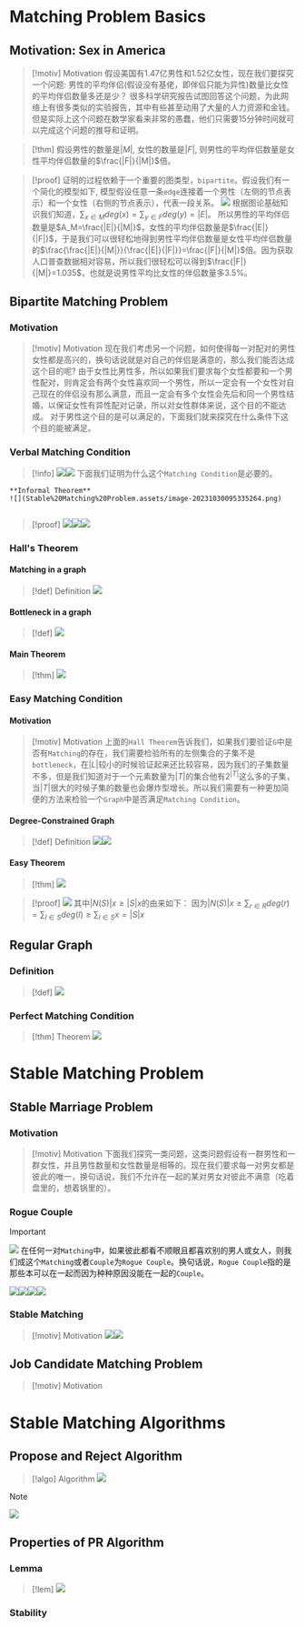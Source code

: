 # Matching Problem Basics
## Motivation: Sex in America
> [!motiv] Motivation
> 假设美国有1.47亿男性和1.52亿女性，现在我们要探究一个问题: 男性的平均伴侣(假设没有基佬，即伴侣只能为异性)数量比女性的平均伴侣数量多还是少？
> 很多科学研究报告试图回答这个问题，为此网络上有很多类似的实验报告，其中有些甚至动用了大量的人力资源和金钱。但是实际上这个问题在数学家看来非常的愚蠢，他们只需要15分钟时间就可以完成这个问题的推导和证明。

> [!thm]
> 假设男性的数量是$|M|$, 女性的数量是$|F|$, 则男性的平均伴侣数量是女性平均伴侣数量的$\frac{|F|}{|M|}$倍。

> [!proof]
> 证明的过程依赖于一个重要的图类型，`bipartite`。假设我们有一个简化的模型如下, 模型假设任意一条`edge`连接着一个男性（左侧的节点表示）和一个女性（右侧的节点表示），代表一段关系。
> ![](Stable%20Matching%20Problem.assets/image-20231030092618527.png)
> 根据图论基础知识我们知道，$\sum_{x\in M}deg(x)=\sum_{y\in F}deg(y)=|E|$。
> 所以男性的平均伴侣数量是$A_M=\frac{|E|}{|M|}$，女性的平均伴侣数量是$\frac{|E|}{|F|}$，于是我们可以很轻松地得到男性平均伴侣数量是女性平均伴侣数量的$\frac{\frac{|E|}{|M|}}{\frac{|E|}{|F|}}=\frac{|F|}{|M|}$倍。因为获取人口普查数据相对容易，所以我们很轻松可以得到$\frac{|F|}{|M|}=1.035$，也就是说男性平均比女性的伴侣数量多$3.5\%$。
> 



## Bipartite Matching Problem
### Motivation
> [!motiv] Motivation
> 现在我们考虑另一个问题，如何使得每一对配对的男性女性都是高兴的，换句话说就是对自己的伴侣是满意的，那么我们能否达成这个目的呢?
> 由于女性比男性多，所以如果我们要求每个女性都要和一个男性配对，则肯定会有两个女性喜欢同一个男性，所以一定会有一个女性对自己现在的伴侣没有那么满意，而且一定会有多个女性会先后和同一个男性结婚，以保证女性有异性配对记录，所以对女性群体来说，这个目的不能达成。
> 对于男性这个目的是可以满足的，下面我们就来探究在什么条件下这个目的能被满足。

### Verbal Matching Condition
> [!info]
> ![](Stable%20Matching%20Problem.assets/image-20231030094857247.png)![](Stable%20Matching%20Problem.assets/image-20231030094906586.png)
> 下面我们证明为什么这个`Matching Condition`是必要的。

```ad-thm 
**Informal Theorem**
![](Stable%20Matching%20Problem.assets/image-20231030095335264.png)


```
> [!proof]
> ![](Stable%20Matching%20Problem.assets/image-20231030095344697.png)![](Stable%20Matching%20Problem.assets/image-20231030095352213.png)![](Stable%20Matching%20Problem.assets/image-20231030095615162.png)



### Hall's Theorem
#### Matching in a graph
> [!def] Definition
>  ![](Stable%20Matching%20Problem.assets/image-20231030100335803.png)


#### Bottleneck in a graph
> [!def]
> ![](Stable%20Matching%20Problem.assets/image-20231030100341717.png)


#### Main Theorem
> [!thm]
> ![](Stable%20Matching%20Problem.assets/image-20231030100357015.png)


### Easy Matching Condition
#### Motivation
> [!motiv] Motivation
> 上面的`Hall Theorem`告诉我们，如果我们要验证`G`中是否有`Matching`的存在，我们需要检验所有的左侧集合的子集不是`bottleneck`，在$|L|$较小的时候验证起来还比较容易，因为我们的子集数量不多，但是我们知道对于一个元素数量为$|T|$的集合他有$2^{|T|}$这么多的子集，当$|T|$很大的时候子集的数量也会爆炸型增长。所以我们需要有一种更加简便的方法来检验一个`Graph`中是否满足`Matching Condition`。

#### Degree-Constrained Graph
> [!def] Definition
> ![](Stable%20Matching%20Problem.assets/image-20231030101235813.png)![](Stable%20Matching%20Problem.assets/image-20231030101256485.png)


#### Easy Theorem
> [!thm]
> ![](Stable%20Matching%20Problem.assets/image-20231030101513278.png)

> [!proof]
> ![](Stable%20Matching%20Problem.assets/image-20231030102343596.png)
> 其中$|N(S)|x\geq |S|x$的由来如下：
> 因为$|N(S)|x\geq \sum_{r\in R}deg(r)=\sum_{l\in S}deg(l)\geq\sum_{l\in S}x=|S|x$




## Regular Graph
### Definition
> [!def]
> ![](Stable%20Matching%20Problem.assets/image-20231030102831095.png)


### Perfect Matching Condition
> [!thm] Theorem
> ![](Stable%20Matching%20Problem.assets/image-20231030102858628.png)


# Stable Matching Problem
## Stable Marriage Problem
### Motivation
> [!motiv] Motivation
> 下面我们探究一类问题，这类问题假设有一群男性和一群女性，并且男性数量和女性数量是相等的。现在我们要求每一对男女都是彼此的唯一，换句话说，我们不允许在一起的某对男女对彼此不满意（吃着盘里的，想着锅里的）。
> 


### Rogue Couple
> [!important]
> ![](Stable%20Matching%20Problem.assets/image-20231030110037482.png)
> 在任何一对`Matching`中，如果彼此都看不顺眼且都喜欢别的男人或女人，则我们成这个`Matching`或者`Couple`为`Rogue Couple`。换句话说，`Rogue Couple`指的是那些本可以在一起而因为种种原因没能在一起的`Couple`。
> 
> ![](Stable%20Matching%20Problem.assets/image-20231030110009725.png)![](Stable%20Matching%20Problem.assets/image-20231030110128907.png)![](Stable%20Matching%20Problem.assets/image-20231030110001825.png)![](Stable%20Matching%20Problem.assets/image-20231030110155871.png)



### Stable Matching
> [!motiv] Motivation
> ![](Stable%20Matching%20Problem.assets/image-20231030110238327.png)![](Stable%20Matching%20Problem.assets/image-20231030110254576.png)


## Job Candidate Matching Problem
> [!motiv] Motivation
> 


# Stable Matching Algorithms
## Propose and Reject Algorithm
> [!algo] Algorithm
> ![](Stable%20Matching%20Problem.assets/image-20231030111212987.png)

> [!note]
> ![](Stable%20Matching%20Problem.assets/image-20231030111312546.png)



## Properties of PR Algorithm

### Lemma
> [!lem]
> ![](Stable%20Matching%20Problem.assets/image-20231030111552470.png)


### Stability
> 



